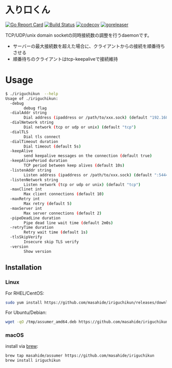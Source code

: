 # 入り口くん
[![Go Report Card](https://goreportcard.com/badge/github.com/masahide/iriguchikun)](https://goreportcard.com/report/github.com/masahide/iriguchikun)
[![Build Status](https://travis-ci.org/masahide/iriguchikun.svg?branch=master)](https://travis-ci.org/masahide/iriguchikun)
[![codecov](https://codecov.io/gh/masahide/iriguchikun/branch/master/graph/badge.svg)](https://codecov.io/gh/masahide/iriguchikun)
[![goreleaser](https://img.shields.io/badge/powered%20by-goreleaser-green.svg?style=flat-square)](https://github.com/goreleaser)


TCP/UDP/unix domain socketの同時接続数の調整を行うdaemonです。

- サーバーの最大接続数を超えた場合に、クライアントからの接続を順番待ちさせる
- 順番待ちのクライアントはtcp-keepaliveで接続維持


# Usage

```bash
$ ./iriguchikun  --help
Usage of ./iriguchikun:
  -debug
    	debug flag
  -dialAddr string
    	Dial address (ipaddress or /path/to/xxx.sock) (default "192.168.99.100:3306")
  -dialNetwork string
    	Dial network (tcp or udp or unix) (default "tcp")
  -dialTLS
    	Dial tls connect
  -dialTimeout duration
    	Dial timeout (default 5s)
  -keepAlive
    	send keepalive messages on the connection (default true)
  -keepAlivePeriod duration
    	TCP period between keep alives (default 10s)
  -listenAddr string
    	Listen address (ipaddress or /path/to/xxx.sock) (default ":5444")
  -listenNetwork string
    	Listen network (tcp or udp or unix) (default "tcp")
  -maxClinet int
    	Max client connections (default 10)
  -maxRetry int
    	Max retry (default 5)
  -maxServer int
    	Max server connections (default 2)
  -pipeDeadLine duration
    	Pipe dead line wait time (default 2m0s)
  -retryTime duration
    	Retry wait time (default 1s)
  -tlsSkipVerify
    	Insecure skip TLS verify
  -version
    	Show version
```


## Installation

### Linux

For RHEL/CentOS:

```bash
sudo yum install https://github.com/masahide/iriguchikun/releases/download/v1.2.1/iriguchikun_amd64.rpm
```

For Ubuntu/Debian:

```bash
wget -qO /tmp/assumer_amd64.deb https://github.com/masahide/iriguchikun/releases/download/v1.2.1/iriguchikun_amd64.deb && sudo dpkg -i /tmp/iriguchikun_amd64.deb
```

### macOS


install via [brew](https://brew.sh):

```bash
brew tap masahide/assumer https://github.com/masahide/iriguchikun
brew install iriguchikun
```


